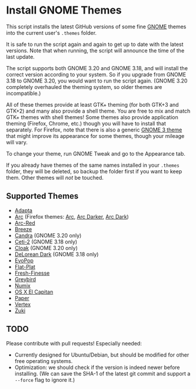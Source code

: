 Install GNOME Themes
====================

This script installs the latest GitHub versions of some fine [GNOME](https://www.gnome.org/) themes into the current user's `.themes` folder.

It is safe to run the script again and again to get up to date with the latest versions. Note that when running, the script will announce the time of the last update.

The script supports both GNOME 3.20 and GNOME 3.18, and will install the correct version according to your system. So if you upgrade from GNOME 3.18 to GNOME 3.20, you would want to run the script again. (GNOME 3.20 completely overhauled the theming system, so older themes are incompatible.)

All of these themes provide at least GTK+ theming (for both GTK+3 and GTK+2) and many also provide a shell theme. You are free to mix and match GTK+ themes with shell themes! Some themes also provide application theming (Firefox, Chrome, etc.) though you will have to install that separately. For Firefox, note that there is also a generic [GNOME 3 theme](https://addons.mozilla.org/en-US/firefox/addon/adwaita/) that might improve its appearance for some themes, though your mileage will vary.

To change your theme, run GNOME Tweak and go to the Appearance tab.

If you already have themes of the same names installed in your `.themes` folder, they will be deleted, so backup the folder first if you want to keep them. Other themes will _not_ be touched.

Supported Themes
----------------

* [Adapta](https://github.com/tista500/Adapta)
* [Arc](https://github.com/horst3180/arc-theme) (Firefox themes: [Arc](https://addons.mozilla.org/en-US/firefox/addon/arc-theme/), [Arc Darker](https://addons.mozilla.org/en-US/firefox/addon/arc-darker-theme/), [Arc Dark](https://addons.mozilla.org/en-US/firefox/addon/arc-dark-theme/))
* [Arc-Red](https://github.com/mclmza/arc-theme-Red)
* [Breeze](https://github.com/dirruk1/gnome-breeze)
* [Candra](https://github.com/killhellokitty/Candra-Themes-3.20) (GNOME 3.20 only)
* [Ceti-2](https://github.com/horst3180/ceti-theme) (GNOME 3.18 only)
* [Cloak](https://github.com/killhellokitty/Cloak-3.20) (GNOME 3.20 only)
* [DeLorean Dark](https://github.com/killhellokitty/DeLorean-Dark-3.18) (GNOME 3.18 only)
* [EvoPop](https://github.com/solus-cold-storage/evopop-gtk-theme)
* [Flat-Plat](https://github.com/nana-4/Flat-Plat)
* [Fresh-Finesse](https://github.com/Vistaus/Fresh-Finesse)
* [Greybird](https://github.com/shimmerproject/Greybird)
* [Numix](https://github.com/numixproject/numix-gtk-theme)
* [OS X El Capitan](https://github.com/Elbullazul/OS-X-El-Capitan/tree/master/OS%20X%20El%20Capitan)
* [Paper](https://github.com/snwh/paper-gtk-theme)
* [Vertex](https://github.com/horst3180/vertex-theme)
* [Zuki](https://github.com/lassekongo83/zuki-themes)

TODO
----

Please contribute with pull requests! Especially needed:

* Currently designed for Ubuntu/Debian, but should be modified for other free operating systems.
* Optimization: we should check if the version is indeed newer before installing. (We can save the SHA-1 of the latest git commit and support a `--force` flag to ignore it.)

